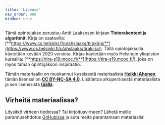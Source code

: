 ```yaml
---
title: 'License'
nav_order: 999
hidden: true
---
```


Tämä opintojakso perustuu Antti Laaksosen kirjaan **Tietorakenteet ja algoritmit**. Kirja on saatavilla: [**https://www.cs.helsinki.fi/u/ahslaaks/tirakirja/**](https://www.cs.helsinki.fi/u/ahslaaks/tirakirja/). Tällä opintojaksolla käytetään kevään 2020 versiota. Kirjaa käytetään myös Helsingin yliopiston kurssilla: [**https://tira-s19.mooc.fi/**](https://tira-s19.mooc.fi/), joka on myös tämän opintojakson inspiraatio.

Tämän materiaalin on muokannut kyseisestä materiaalista  [**Heikki Ahonen**](https://github.com/heikkihei); tämän lisenssi on [**CC BY-NC-SA 4.0**](https://creativecommons.org/licenses/by-nc-sa/4.0/deed). Lisätietoa alkuperäisestä materiaalista ja sen lisenssistä [**täällä**](https://tira-s19.mooc.fi/credits).

## Virheitä materiaalissa?

Löysitkö virheen tiedoissa? Tai kirjoitusvirheen? Lähetä meille parannusehdotus [GitHubissa](https://github.com/centria/algot-ja-tira/tree/master/src/content) ja auta meitä parantamaan materiaalia!

